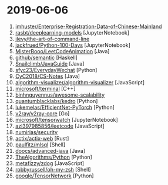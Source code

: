 # 2019-06-06

1. [imhuster/Enterprise-Registration-Data-of-Chinese-Mainland](https://github.com/imhuster/Enterprise-Registration-Data-of-Chinese-Mainland "中国大陆 31 个省份1978 年至 2019 年一千多万工商企业注册信息，包含企业名称、注册地址、统一社会信用代码、地区、注册日期、经营范围、法人代表、注册资金、企业类型等详细资料。This repository is an dataset of over 10,000,000 enterprise registration data of 31 provinces in Chinese mainland from 1978 to 2019.【工商大数据】、【企业信息】、【enterprise registration data】。") 
2. [rasbt/deeplearning-models](https://github.com/rasbt/deeplearning-models "A collection of various deep learning architectures, models, and tips") [JupyterNotebook]
3. [jlevy/the-art-of-command-line](https://github.com/jlevy/the-art-of-command-line "Master the command line, in one page") 
4. [jackfrued/Python-100-Days](https://github.com/jackfrued/Python-100-Days "Python - 100天从新手到大师") [JupyterNotebook]
5. [MisterBooo/LeetCodeAnimation](https://github.com/MisterBooo/LeetCodeAnimation "Demonstrate all the questions on LeetCode in the form of animation.（用动画的形式呈现解LeetCode题目的思路）") [Java]
6. [github/semantic](https://github.com/github/semantic "Parsing, analyzing, and comparing source code across many languages") [Haskell]
7. [Snailclimb/JavaGuide](https://github.com/Snailclimb/JavaGuide "【Java学习+面试指南】 一份涵盖大部分Java程序员所需要掌握的核心知识。") [Java]
8. [sfyc23/EverydayWechat](https://github.com/sfyc23/EverydayWechat "每日自动给女朋友发微信暖心话。") [Python]
9. [CyC2018/CS-Notes](https://github.com/CyC2018/CS-Notes "📚 Basic Knowledge of Technical Interview（技术面试必备基础知识、Leetcode 题解、后端面试、Java 面试、春招、秋招、操作系统、计算机网络、系统设计）") [Java]
10. [algorithm-visualizer/algorithm-visualizer](https://github.com/algorithm-visualizer/algorithm-visualizer "🎆Interactive Online Platform that Visualizes Algorithms from Code") [JavaScript]
11. [microsoft/terminal](https://github.com/microsoft/terminal "The new Windows Terminal, and the original Windows console host -- all in the same place!") [C++]
12. [binhnguyennus/awesome-scalability](https://github.com/binhnguyennus/awesome-scalability "The Patterns Behind Scalable, Reliable, and Performant Large-Scale Systems") 
13. [quantumblacklabs/kedro](https://github.com/quantumblacklabs/kedro "A Python library for building robust production-ready data and analytics pipelines") [Python]
14. [lukemelas/EfficientNet-PyTorch](https://github.com/lukemelas/EfficientNet-PyTorch "A PyTorch implementation of EfficientNet") [Python]
15. [v2ray/v2ray-core](https://github.com/v2ray/v2ray-core "A platform for building proxies to bypass network restrictions.") [Go]
16. [microsoft/tensorwatch](https://github.com/microsoft/tensorwatch "Debugging, monitoring and visualization for Python Machine Learning and Data Science") [JupyterNotebook]
17. [azl397985856/leetcode](https://github.com/azl397985856/leetcode "LeetCode Solutions: A Record of My Problem Solving Journey.( leetcode题解，记录自己的leetcode解题之路。)") [JavaScript]
18. [numirias/security](https://github.com/numirias/security "Some of my security stuff and vulnerabilities. Nothing advanced. More to come.") 
19. [actix/actix-web](https://github.com/actix/actix-web "Actix web is a small, pragmatic, and extremely fast rust web framework.") [Rust]
20. [paulfitz/mlsql](https://github.com/paulfitz/mlsql "inferring sql queries from plain-text questions about tables") [Shell]
21. [doocs/advanced-java](https://github.com/doocs/advanced-java "😮 互联网 Java 工程师进阶知识完全扫盲：涵盖高并发、分布式、高可用、微服务等领域知识") [Java]
22. [TheAlgorithms/Python](https://github.com/TheAlgorithms/Python "All Algorithms implemented in Python") [Python]
23. [metafizzy/zdog](https://github.com/metafizzy/zdog "Flat, round, designer-friendly pseudo-3D engine for canvas & SVG") [JavaScript]
24. [robbyrussell/oh-my-zsh](https://github.com/robbyrussell/oh-my-zsh "🙃 A delightful community-driven (with 1,300+ contributors) framework for managing your zsh configuration. Includes 200+ optional plugins (rails, git, OSX, hub, capistrano, brew, ant, php, python, etc), over 140 themes to spice up your morning, and an auto-update tool so that makes it easy to keep up with the latest updates from the community.") [Shell]
25. [google/TensorNetwork](https://github.com/google/TensorNetwork "A library for easy and efficient manipulation of tensor networks.") [Python]
